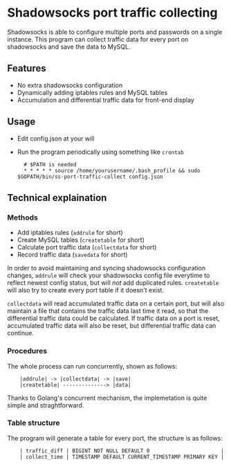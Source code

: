 # Shadowsocks port traffic collecting

Shadowsocks is able to configure multiple ports and passwords on a single instance. This program can collect traffic data for every port on shadowsocks and save the data to MySQL.

## Features

* No extra shadowsocks configuration
* Dynamically adding iptables rules and MySQL tables
* Accumulation and differential traffic data for front-end display

## Usage

* Edit config.json at your will
* Run the program periodically using something like `crontab`

        # $PATH is needed
        * * * * * source /home/yourusername/.bash_profile && sudo $GOPATH/bin/ss-port-traffic-collect config.json

## Technical explaination

### Methods

* Add iptables rules (`addrule` for short)
* Create MySQL tables (`createtable` for short)
* Calculate port traffic data (`collectdata` for short)
* Record traffic data (`savedata` for short)

In order to avoid maintaining and syncing shadowsocks configuration changes, `addrule` will check your shadowsocks config file everytime to reflect newest config status, but will *not* add duplicated rules. `createtable` will also try to create every port table if it doesn't exist.

`collectdata` will read accumulated traffic data on a certain port, but will also maintain a file that contains the traffic data last time it read, so that the differential traffic data could be calculated. If traffic data on a port is reset, accumulated traffic data will also be reset, but differential traffic data can continue.

### Procedures

The whole process can run concurrently, shown as follows:

        |addrule| -> |collectdata| -> |save|
        |createtable| --------------> |data|

Thanks to Golang's concurrent mechanism, the implemetation is quite simple and straghtforward.

### Table structure

The program will generate a table for every port, the structure is as follows:

        | traffic_diff | BIGINT NOT NULL DEFAULT 0                       |
        | collect_time | TIMESTAMP DEFAULT CURRENT_TIMESTAMP PRIMARY KEY |
